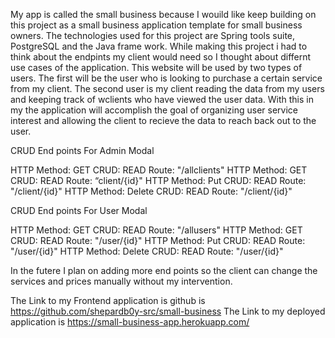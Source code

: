 My app is called the small business because I wouild like keep building on this project as a small business application template for small business owners. The technologies used for this project are Spring tools suite, PostgreSQL and the Java frame work. While making this project i had to think about the endpints my client would need so I thought about differnt use cases of the application. This website will be used by two types of users. The first will be the user who is looking to purchase a certain service from my client. The second user is my client reading the data from my users and keeping track of wclients who have viewed the user data. With this in my the application will accomplish the goal of organizing user service interest and allowing the client to recieve the data to reach back out to the user.

CRUD End points For Admin Modal

HTTP Method: GET CRUD: READ Route: "/allclients"
HTTP Method: GET CRUD: READ Route: “client/{id}"
HTTP Method: Put CRUD: READ Route: "/client/{id}"
HTTP Method: Delete CRUD: READ Route: "/client/{id}"

CRUD End points For User Modal

HTTP Method: GET CRUD: READ Route: "/allusers"
HTTP Method: GET CRUD: READ Route: "/user/{id}"
HTTP Method: Put CRUD: READ Route: "/user/{id}"
HTTP Method: Delete CRUD: READ Route: "/user/{id}"

In the futere I plan on adding more end points so the client can change the services and prices manually without my intervention.

The Link to my Frontend application is github is https://github.com/shepardb0y-src/small-business
The Link to my deployed application is https://small-business-app.herokuapp.com/
